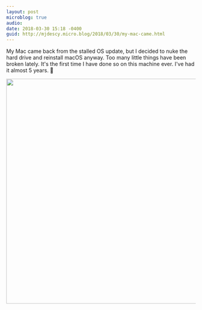 ```yaml
---
layout: post
microblog: true
audio: 
date: 2018-03-30 15:18 -0400
guid: http://mjdescy.micro.blog/2018/03/30/my-mac-came.html
---
```

My Mac came back from the stalled OS update, but I decided to nuke the hard drive and reinstall macOS anyway. Too many little things have been broken lately. It's the first time I have done so on this machine ever. I've had it almost 5 years. 🤞 

<img src="http://mjdescy.micro.blog/uploads/2018/42e19f53ae.jpg" width="600" height="599" />
